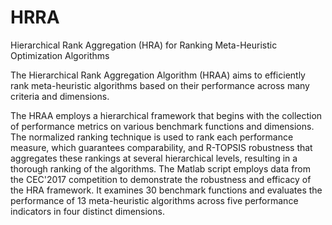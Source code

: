 # HRRA
 Hierarchical Rank Aggregation (HRA) for Ranking Meta-Heuristic Optimization Algorithms



The Hierarchical Rank Aggregation Algorithm (HRAA) aims to efficiently rank meta-heuristic algorithms based on their performance across many criteria and dimensions.

The HRAA employs a hierarchical framework that begins with the collection of performance metrics on various benchmark functions and dimensions. The normalized ranking technique is used to rank each performance measure, which guarantees comparability, and R-TOPSIS robustness that aggregates these rankings at several hierarchical levels, resulting in a thorough ranking of the algorithms. 
The Matlab script employs data from the CEC'2017 competition to demonstrate the robustness and efficacy of the HRA framework. It examines 30 benchmark functions and evaluates the performance of 13 meta-heuristic algorithms across five performance indicators in four distinct dimensions. 